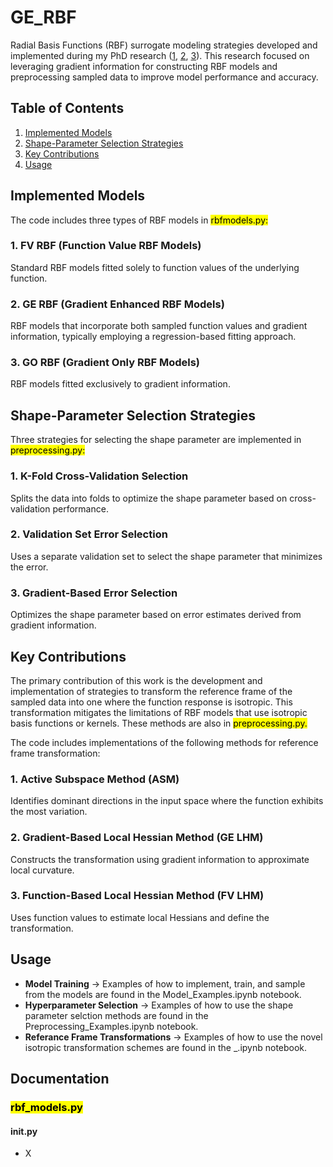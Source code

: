 # GE_RBF
Radial Basis Functions (RBF) surrogate modeling strategies developed and implemented during my PhD research ([1](https://doi.org/10.1080/15397734.2021.1950549), [2]( https://doi.org/10.3390/mca28020057), [3](https://doi.org/10.1016/j.cma.2023.116648)). This research focused on leveraging gradient information for constructing RBF models and preprocessing sampled data to improve model performance and accuracy.

## Table of Contents
1. [Implemented Models](#implemented-models)
2. [Shape-Parameter Selection Strategies](#shape-parameter-selection-strategies)
3. [Key Contributions](#key-contributions)
4. [Usage](#usage)

## Implemented Models
The code includes three types of RBF models in <mark>rbfmodels.py:

### 1. FV RBF (Function Value RBF Models)
Standard RBF models fitted solely to function values of the underlying function.

### 2. GE RBF (Gradient Enhanced RBF Models)
RBF models that incorporate both sampled function values and gradient information, typically employing a regression-based fitting approach.

### 3. GO RBF (Gradient Only RBF Models)
RBF models fitted exclusively to gradient information.

## Shape-Parameter Selection Strategies
Three strategies for selecting the shape parameter are implemented in  <mark>preprocessing.py:

### 1. K-Fold Cross-Validation Selection
Splits the data into folds to optimize the shape parameter based on cross-validation performance.

### 2. Validation Set Error Selection
Uses a separate validation set to select the shape parameter that minimizes the error.

### 3. Gradient-Based Error Selection
Optimizes the shape parameter based on error estimates derived from gradient information.

## Key Contributions
The primary contribution of this work is the development and implementation of strategies to transform the reference frame of the sampled data into one where the function response is isotropic. This transformation mitigates the limitations of RBF models that use isotropic basis functions or kernels. These methods are also in <mark>preprocessing.py.

The code includes implementations of the following methods for reference frame transformation:

### 1. Active Subspace Method (ASM)
Identifies dominant directions in the input space where the function exhibits the most variation.

### 2. Gradient-Based Local Hessian Method (GE LHM)
Constructs the transformation using gradient information to approximate local curvature.

### 3. Function-Based Local Hessian Method (FV LHM)
Uses function values to estimate local Hessians and define the transformation.

## Usage

- **Model Training** &rarr; Examples of how to implement, train, and sample from the models are found in the Model_Examples.ipynb notebook.
- **Hyperparameter Selection** &rarr; Examples of how to use the shape parameter selction methods are found in the  Preprocessing_Examples.ipynb notebook.
- **Referance Frame Transformations** &rarr; Examples of how to use the novel isotropic transformation schemes are found in the  _.ipynb notebook.
  
## Documentation

### <mark>rbf_models.py

#### __init__.py
- X 
